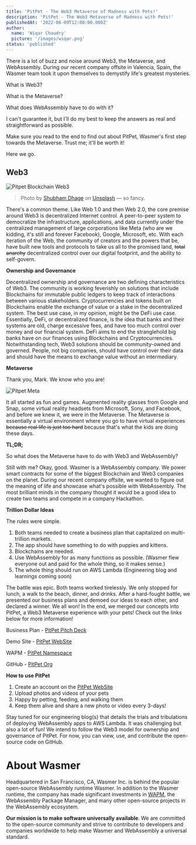 ```yaml
---
title: 'PitPet - The Web3 Metaverse of Madness with Pets!'
description: 'PitPet - The Web3 Metaverse of Madness with Pets!'
publishedAt: '2022-06-09T12:00:00.000Z'
author:
  name: 'Wiqar Chaudry'
  picture: '/images/wiqar.png'
status: 'published'
---
```


There is a lot of buzz and noise around Web3, the Metaverse, and WebAssembly. During our recent company offsite in Valencia, Spain, the Wasmer team took it upon themselves to demystify life's greatest mysteries.

What is Web3?

What is the Metaverse?

What does WebAssembly have to do with it?

I can't guarantee it, but I'll do my best to keep the answers as real and straightforward as possible.

Make sure you read to the end to find out about PitPet, Wasmer's first step towards the Metaverse. Trust me; it'll be worth it!

Here we go.

## Web3

![Pitpet Blockchain Web3](/images/blockchain.jpg)

> Photo by [Shubham Dhage](https://unsplash.com/es/@theshubhamdhage?utm_source=unsplash&utm_medium=referral&utm_content=creditCopyText) on [Unsplash](https://unsplash.com/s/photos/web3?utm_source=unsplash&utm_medium=referral&utm_content=creditCopyText) — so fancy.

There's a common theme. Like Web 1.0 and then Web 2.0, the core premise around Web3 is decentralized Internet control. A peer-to-peer system to democratize the infrastructure, applications, and data currently under the centralized management of large corporations like Meta (who are we kidding, it's still and forever Facebook), Google, Microsoft, etc. With each iteration of the Web, the community of creators and the powers that be, have built new tools and protocols to take us all to the promised land, <s>total anarchy</s> decentralized control over our digital footprint, and the ability to self-govern.

**Ownership and Governance**

Decentralized ownership and governance are two defining characteristics of Web3. The community is working feverishly on solutions that include Blockchains for immutable public ledgers to keep track of interactions between various stakeholders. Cryptocurrencies and tokens built on Blockchains enable the exchange of value or a stake in the decentralized system. The best use case, in my opinion, might be the DeFi use case. Essentially, DeFi, or decentralized finance, is the idea that banks and their systems are old, charge excessive fees, and have too much control over money and our financial system. DeFi aims to end the stranglehold big banks have on our finances using Blockchains and Cryptocurrencies. Notwithstanding tech, Web3 solutions should be community-owned and governed. People, not big companies, should have control over their data and should have the means to exchange value without an intermediary.

**Metaverse**

Thank you, Mark. We know who you are!

![Pitpet Meta](/images/meta.png)

It all started as fun and games. Augmented reality glasses from Google and Snap, some virtual reality headsets from Microsoft, Sony, and Facebook, and before we knew it, we were in the Metaverse. The Metaverse is essentially a virtual environment where you go to have virtual experiences <s>because real life is just too hard</s> because that's what the kids are doing these days.

**TL;DR;**

So what does the Metaverse have to do with Web3 and WebAssembly?

Still with me? Okay, good. Wasmer is a WebAssembly company. We power smart contracts for some of the biggest Blockchain and Web3 companies on the planet. During our recent company offsite, we wanted to figure out the meaning of life and showcase what's possible with WebAssembly. The most brilliant minds in the company thought it would be a good idea to create two teams and compete in a company Hackathon.

**Trillion Dollar Ideas**

The rules were simple.

1. Both teams needed to create a business plan that capitalized on multi-trillion markets.
2. The app should have something to do with puppies and kittens.
3. Blockchains are needed.
4. Use WebAssembly for as many functions as possible. (Wasmer flew everyone out and paid for the whole thing, so it makes sense.)
5. The whole thing should run on AWS Lambda (Engineering blog and learnings coming soon)

The battle was epic. Both teams worked tirelessly. We only stopped for lunch, a walk to the beach, dinner, and drinks. After a hard-fought battle, we presented our business plans and demoed our ideas to each other, and declared a winner. We all won! In the end, we merged our concepts into PitPet, a Web3 Metaverse experience with your pets! Check out the links below for more information!

Business Plan - [PitPet Pitch Deck](https://docs.google.com/presentation/d/1l4VDbhTeiv1bnUtof3OpVuJhkRzowcVY9f2tEB3I12c/edit?usp=sharing)

Demo Site - [PitPet WebSite](https://pitpet.xyz/)

WAPM - [PitPet Namespace](https://wapm.io/pitpet)

GitHub - [PitPet Org](https://github.com/pitpet-xyz)

**How to use PitPet**

1. Create an account on the [PitPet WebSite](https://pitpet.xyz/)
2. Upload photos and videos of your pets
3. Happy by petting, feeding, and walking them
4. Keep them alive and share a new photo or video every 3-days!

Stay tuned for our engineering blog(s) that details the trials and tribulations of deploying WebAssembly apps to AWS Lambda. It was challenging but also a lot of fun! We intend to follow the Web3 model for ownership and governance of PitPet. For now, you can view, use, and contribute the open-source code on GitHub.

# About Wasmer

Headquartered in San Francisco, CA, Wasmer Inc. is behind the popular open-source WebAssembly runtime Wasmer. In addition to the Wasmer runtime, the company has made significant investments in [WAPM](https://wapm.io/), the WebAssembly Package Manager, and many other open-source projects in the WebAssembly ecosystem.

**Our mission is to make software universally available**. We are committed to the open-source community and strive to contribute to developers and companies worldwide to help make Wasmer and WebAssembly a universal standard.
